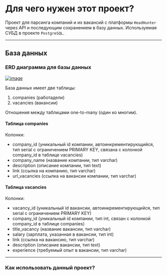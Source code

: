 # Для чего нужен этот проект?

Проект для парсинга компаний и их вакансий с платформы ``HeadHunter`` через API и последующим сохранением в базу данных.
Используемая СУБД в проекте ``PostgreSQL``.

____

## База данных

### ERD диаграмма для базы данных

<a href="https://ibb.co/ykpKRYc"><img src="https://i.ibb.co/rp3qtcR/image.png" alt="image" border="0" /></a>

База данных имеет две таблицы:
1) companies (работадели)
2) vacancies (вакансии)

Отношения между таблицами one-to-many (один ко многим).


#### Таблица companies

Колонки:
* company_id (уникальный id компании, автоинкрементирующийся, тип serial с ограничением PRIMARY KEY, связана с колонкой company_id в таблице vacancies)
* company_name (название компании, тип varchar)
* description (описание компании, тип text)
* link (ссылка на компанию, тип varchar)
* url_vacancies (ссылка на вакансии компании, тип varchar)

#### Таблица vacancies

Колонки:
* vacancy_id (уникальный id вакансии, автоинкрементирующийся, тип serial с ограничением PRIMARY KEY)
* company_id (уникальный id компании, тип int, связан с колонкой company_id в таблице companies)
* title_vacancy (название вакансии, тип varchar)
* salary (зарплата, указанная в вакансии, тип int)
* link (ссылка на вакансию, тип varchar)
* description (описание вакансии, тип text)
* experience (требуемый опыт в вакансии, тип varchar)

____
### Как использовать данный проект?
